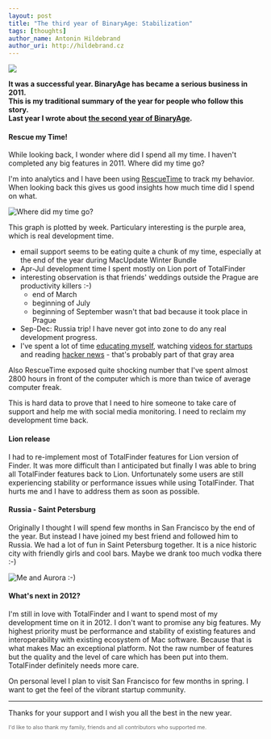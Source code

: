 ```yaml
---
layout: post
title: "The third year of BinaryAge: Stabilization"
tags: [thoughts]
author_name: Antonin Hildebrand
author_uri: http://hildebrand.cz
---
```


<img src="{{site.url}}/shared/img/icons/binaryage-badge-64.png" class="intro-icon"/>

**It was a successful year. BinaryAge has became a serious business in 2011.<br>This is my traditional summary of the year for people who follow this story.<br>Last year I wrote about [the second year of BinaryAge](http://blog.binaryage.com/the-second-year-of-binaryage).**

#### Rescue my Time!

While looking back, I wonder where did I spend all my time. I haven't completed any big features in 2011. Where did my time go?

I'm into analytics and I have been using [RescueTime](http://rescuetime.com) to track my behavior. When looking back this gives us good insights how much time did I spend on what.

<img class="clear blog-image-full-border" src="{{site.url}}/images/my-time-in-2011.png" title="Where did my time go?">

This graph is plotted by week. Particulary interesting is the purple area, which is real development time.

  * email support seems to be eating quite a chunk of my time, especially at the end of the year during MacUpdate Winter Bundle
  * Apr-Jul development time I spent mostly on Lion port of TotalFinder
  * interesting observation is that friends' weddings outside the Prague are productivity killers :-)
  	* end of March
	* beginning of July
	* beginning of September wasn't that bad because it took place in Prague
  * Sep-Dec: Russia trip! I have never got into zone to do any real development progress.
  * I've spent a lot of time [educating myself](http://www.khanacademy.org), watching [videos for startups](http://thisweekinstartups.com) and reading [hacker news](http://news.ycombinator.com) - that's probably part of that gray area
  
Also RescueTime exposed quite shocking number that I've spent almost 2800 hours in front of the computer which is more than twice of average computer freak.

This is hard data to prove that I need to hire someone to take care of support and help me with social media monitoring. I need to reclaim my development time back. 

#### Lion release

I had to re-implement most of TotalFinder features for Lion version of Finder. It was more difficult than I anticipated but finally I was able to bring all TotalFinder features back to Lion. Unfortunately some users are still experiencing stability or performance issues while using TotalFinder. That hurts me and I have to address them as soon as possible.

#### Russia - Saint Petersburg

Originally I thought I will spend few months in San Francisco by the end of the year. But instead I have joined my best friend and followed him to Russia. We had a lot of fun in Saint Petersburg together. It is a nice historic city with friendly girls and cool bars. Maybe we drank too much vodka there :-)

<img class="clear blog-image-full-border" src="{{site.url}}/images/antonin-and-aurora.png" title="Me and Aurora :-)">

#### What's next in 2012?

I'm still in love with TotalFinder and I want to spend most of my development time on it in 2012. I don't want to promise any big features. My highest priority must be performance and stability of existing features and interoperability with existing ecosystem of Mac software. Because that is what makes Mac an exceptional platform. Not the raw number of features but the quality and the level of care which has been put into them. TotalFinder definitely needs more care.

On personal level I plan to visit San Francisco for few months in spring. I want to get the feel of the vibrant startup community.

---

Thanks for your support and I wish you all the best in the new year.

<div style="font-size: 8pt; color: #666">I'd like to also thank my family, friends and all contributors who supported me.</div>